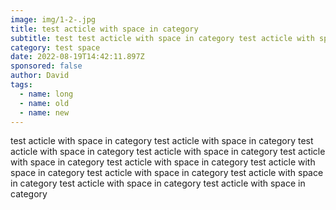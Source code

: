 ```yaml
---
image: img/1-2-.jpg
title: test acticle with space in category
subtitle: test test acticle with space in category test acticle with space in category
category: test space
date: 2022-08-19T14:42:11.897Z
sponsored: false
author: David
tags:
  - name: long
  - name: old
  - name: new
---
```

test acticle with space in category test acticle with space in category test acticle with space in category test acticle with space in category test acticle with space in category test acticle with space in category test acticle with space in category test acticle with space in category test acticle with space in category test acticle with space in category test acticle with space in category